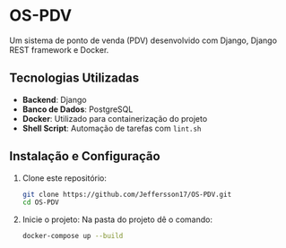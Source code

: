 # OS-PDV

Um sistema de ponto de venda (PDV) desenvolvido com Django, Django REST framework e Docker.

## Tecnologias Utilizadas

- **Backend**: Django
- **Banco de Dados**: PostgreSQL
- **Docker**: Utilizado para containerização do projeto
- **Shell Script**: Automação de tarefas com `lint.sh`

## Instalação e Configuração

1. Clone este repositório:
   ```bash
   git clone https://github.com/Jeffersson17/OS-PDV.git
   cd OS-PDV

2. Inicie o projeto:
    Na pasta do projeto dê o comando:
    ```bash
    docker-compose up --build
